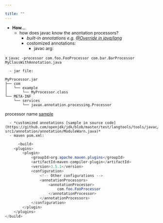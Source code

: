 ```yaml
---

title: "" 
---
```


- **How...**
  - how does javac know the anontation processors?
    - *built-in annotations e.g. [\@Override in java/lang](https://github.com/openjdk/jdk/blob/master/src/java.base/share/classes/java/lang/Override.java)*
    - costomized annotations:
      - javac arg:
     
x     `javac -processor com.foo.FooProcessor com.bar.BarProcessor MyClassWithAnnotation.java`

      - jar file: 

```Text
MyProcessor.jar
├── com
│   └── example
│       └── MyProcessor.class
└── META-INF
    └── services
        └── javax.annotation.processing.Processor
```

processor name [sample](https://riptutorial.com/java/example/19926/compile-time-processing-using-annotation-processor)

      - *customized annotations [sample in source code](https://github.com/openjdk/jdk/blob/master/test/langtools/tools/javac/processing/ReportOnImportedModuleAnnotation/mods-src1/annotation/annotation/ModuleWarn.java)*
      - maven pom.xml:

```Java
      <build>
    <plugins>
        <plugin>
            <groupId>org.apache.maven.plugins</groupId>
            <artifactId>maven-compiler-plugin</artifactId>
            <version>3.5.1</version>
            <configuration>
                <!-- Other configurations -->
                <annotationProcessors>
                    <annotationProcessor>
                        com.foo.FooProcessor
                    </annotationProcessor>
                </annotationProcessors>
            </configuration>
        </plugin>
    </plugins>
</build>
```

